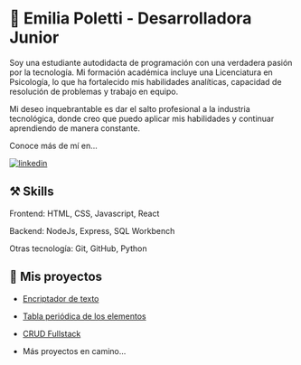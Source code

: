 # 👩 Emilia Poletti - Desarrolladora Junior

Soy una estudiante autodidacta de programación con una verdadera pasión por la tecnología. Mi formación académica incluye una Licenciatura en Psicología, lo que ha fortalecido mis habilidades analíticas, capacidad de resolución de problemas y trabajo en equipo.

Mi deseo inquebrantable es dar el salto profesional a la industria tecnológica, donde creo que puedo aplicar mis habilidades y continuar aprendiendo de manera constante.

Conoce más de mí en... 

[![linkedin](https://img.shields.io/badge/linkedin-0A66C2?style=for-the-badge&logo=linkedin&logoColor=white)](https://www.linkedin.com/in/emilia-poletti-dev/)


## ⚒️ Skills

Frontend: HTML, CSS, Javascript, React

Backend: NodeJs, Express, SQL Workbench

Otras tecnología: Git, GitHub, Python


## 🚀 Mis proyectos

* [Encriptador de texto](https://github.com/SraMacbeth/challange_encriptador)

* [Tabla periódica de los elementos](https://github.com/SraMacbeth/Tabla-Periodica)

* [CRUD Fullstack](https://github.com/SraMacbeth/Crud-Fullstack-React)

* Más proyectos en camino...
